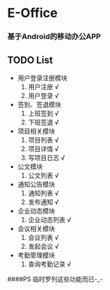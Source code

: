 # E-Office
### 基于Android的移动办公APP

## TODO List
* 用户登录注册模块
	1. 用户注册 √
	2. 用户登录 √
* 签到、签退模块
	1. 上班签到 √
	2. 下班签退 √
* 项目相关模块
	1. 项目列表 √
	2. 项目详情 √
	3. 写项目日志 √
* 公文模块
	1. 公文列表 √
* 通知公告模块
	1. 通知列表 √
	2. 发布通知 √
* 企业动态模块
	1. 企业动态列表 √
* 会议相关模块
	1. 会议列表 √
	2. 发起会议 √
* 考勤管理模块
	1. 查询考勤记录 √

####PS
临时罗列这些功能而已-_-
